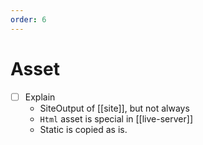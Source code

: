 ```yaml
---
order: 6
---
```


# Asset

- [ ] Explain
  - SiteOutput of [[site]], but not always
  - `Html` asset is special in [[live-server]]
  - Static is copied as is.